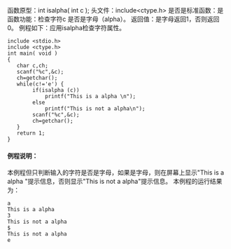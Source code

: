 函数原型：int isalpha( int c );
头文件：include<ctype.h>
是否是标准函数：是
函数功能：检查字符c 是否是字母（alpha）。
返回值：是字母返回1，否则返回0。
例程如下：应用isalpha检查字符属性。
```  
include <stdio.h>
include <ctype.h>
int main( void )
{
   char c,ch;
   scanf("%c",&c);
   ch=getchar();
   while(c!='e') {
        if(isalpha (c))
            printf("This is a alpha \n");
        else
            printf("This is not a alpha\n");
        scanf("%c",&c);
        ch=getchar();
   }
   return 1;
}
```

#### 例程说明：

本例程但只判断输入的字符是否是字母，如果是字母，则在屏幕上显示"This is a alpha "提示信息，否则显示"This is not a alpha"提示信息。
本例程的运行结果为：
```  
a
This is a alpha
3
This is not a alpha
$
This is not a alpha
e
```

